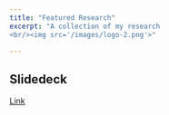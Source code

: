 ```yaml
---
title: "Featured Research"
excerpt: "A collection of my research
<br/><img src='/images/logo-2.png'>"

---
```


<!-- This is an item in your portfolio. It can be have images or nice text. If you name the file .md, it will be parsed as markdown. If you name the file .html, it will be parsed as HTML.  -->

## Slidedeck
[Link](_portfolio/Portfolio-BinyuLei-UMich.pdf)

